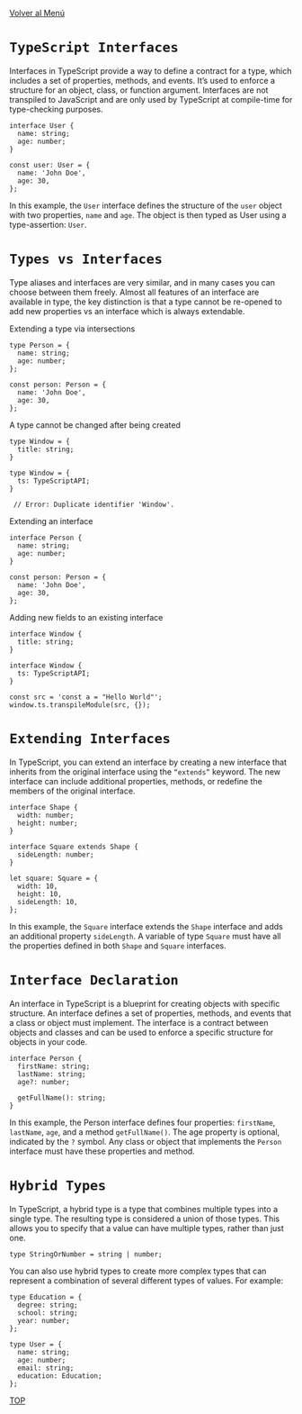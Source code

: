 [Volver al Menú](../root.md)

# `TypeScript Interfaces`

Interfaces in TypeScript provide a way to define a contract for a type, which includes a set of properties, methods, and events. It’s used to enforce a structure for an object, class, or function argument. Interfaces are not transpiled to JavaScript and are only used by TypeScript at compile-time for type-checking purposes.

```
interface User {
  name: string;
  age: number;
}

const user: User = {
  name: 'John Doe',
  age: 30,
};
```

In this example, the `User` interface defines the structure of the `user` object with two properties, `name` and `age`. The object is then typed as User using a type-assertion: `User`.

# `Types vs Interfaces`

Type aliases and interfaces are very similar, and in many cases you can choose between them freely. Almost all features of an interface are available in type, the key distinction is that a type cannot be re-opened to add new properties vs an interface which is always extendable.

Extending a type via intersections
```
type Person = {
  name: string;
  age: number;
};

const person: Person = {
  name: 'John Doe',
  age: 30,
};
```

A type cannot be changed after being created
```
type Window = {
  title: string;
}

type Window = {
  ts: TypeScriptAPI;
}

 // Error: Duplicate identifier 'Window'.
```


Extending an interface
```
interface Person {
  name: string;
  age: number;
}

const person: Person = {
  name: 'John Doe',
  age: 30,
};
```

Adding new fields to an existing interface

```
interface Window {
  title: string;
}

interface Window {
  ts: TypeScriptAPI;
}

const src = 'const a = "Hello World"';
window.ts.transpileModule(src, {});
```

# `Extending Interfaces`

In TypeScript, you can extend an interface by creating a new interface that inherits from the original interface using the `“extends”` keyword. The new interface can include additional properties, methods, or redefine the members of the original interface.

```
interface Shape {
  width: number;
  height: number;
}

interface Square extends Shape {
  sideLength: number;
}

let square: Square = {
  width: 10,
  height: 10,
  sideLength: 10,
};
```

In this example, the `Square` interface extends the `Shape` interface and adds an additional property `sideLength`. A variable of type `Square` must have all the properties defined in both `Shape` and `Square` interfaces.

# `Interface Declaration`

An interface in TypeScript is a blueprint for creating objects with specific structure. An interface defines a set of properties, methods, and events that a class or object must implement. The interface is a contract between objects and classes and can be used to enforce a specific structure for objects in your code.

```
interface Person {
  firstName: string;
  lastName: string;
  age?: number;

  getFullName(): string;
}
```

In this example, the Person interface defines four properties: `firstName`, `lastName`, `age`, and a method `getFullName()`. The age property is optional, indicated by the `?` symbol. Any class or object that implements the `Person` interface must have these properties and method.

# `Hybrid Types`

In TypeScript, a hybrid type is a type that combines multiple types into a single type. The resulting type is considered a union of those types. This allows you to specify that a value can have multiple types, rather than just one.

```
type StringOrNumber = string | number;
```

You can also use hybrid types to create more complex types that can represent a combination of several different types of values. For example:

```
type Education = {
  degree: string;
  school: string;
  year: number;
};

type User = {
  name: string;
  age: number;
  email: string;
  education: Education;
};
```


[TOP](#typescript-interfaces)